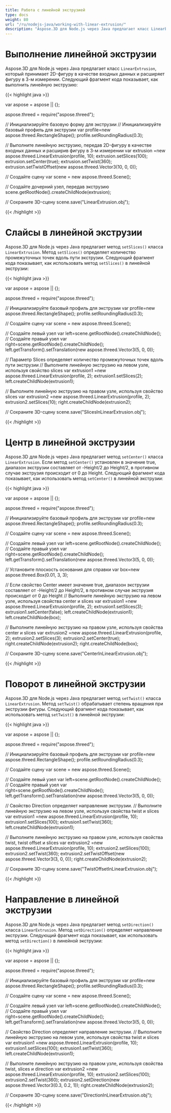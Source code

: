 ```yaml
---
title: Работа с линейной экструзией
type: docs
weight: 80
url: "/ru/nodejs-java/working-with-linear-extrusion/"
description: "Aspose.3D для Node.js через Java предлагает класс LinearExtrusion, который принимает 2D-фигуру в качестве входных данных и расширяет фигуру в 3-м измерении."
---
```


# **Выполнение линейной экструзии**
Aspose.3D для Node.js через Java предлагает класс `LinearExtrusion`, который принимает 2D-фигуру в качестве входных данных и расширяет фигуру в 3-м измерении. Следующий фрагмент кода показывает, как выполнить линейную экструзию:

{{< highlight java >}}

var aspose = aspose || {};

aspose.threed = require("aspose.threed");

// Инициализируйте базовую форму для экструзии
// Инициализируйте базовый профиль для экструзии
var profile=new aspose.threed.RectangleShape();
profile.setRoundingRadius(0.3);

// Выполните линейную экструзию, передав 2D-фигуру в качестве входных данных и расширив фигуру в 3-м измерении
var extrusion =new aspose.threed.LinearExtrusion(profile, 10);
extrusion.setSlices(100);
extrusion.setCenter(true);
extrusion.setTwist(360);
extrusion.setTwistOffset(new aspose.threed.Vector3(10, 0, 0));

// Создайте сцену
var scene = new aspose.threed.Scene();

// Создайте дочерний узел, передав экструзию
scene.getRootNode().createChildNode(extrusion);

// Сохраните 3D-сцену
scene.save("LinearExtrusion.obj");

{{< /highlight >}}

# **Слайсы в линейной экструзии**
Aspose.3D для Node.js через Java предлагает метод `setSlices()` класса `LinearExtrusion`. Метод `setSlices()` определяет количество промежуточных точек вдоль пути экструзии. Следующий фрагмент кода показывает, как использовать метод `setSlices()` в линейной экструзии:

{{< highlight java >}}

var aspose = aspose || {};

aspose.threed = require("aspose.threed");

// Инициализируйте базовый профиль для экструзии
var profile=new aspose.threed.RectangleShape();
profile.setRoundingRadius(0.3);

// Создайте сцену
var scene = new aspose.threed.Scene();

// Создайте левый узел
var left=scene.getRootNode().createChildNode();
// Создайте правый узел
var right=scene.getRootNode().createChildNode();
left.getTransform().setTranslation(new aspose.threed.Vector3(5, 0, 0));

// Параметр Slices определяет количество промежуточных точек вдоль пути экструзии
// Выполните линейную экструзию на левом узле, используя свойство slices
var extrusion1 =new aspose.threed.LinearExtrusion(profile, 2);
extrusion1.setSlices(2);
left.createChildNode(extrusion1);

// Выполните линейную экструзию на правом узле, используя свойство slices
var extrusion2 =new aspose.threed.LinearExtrusion(profile, 2);
extrusion2.setSlices(10);
right.createChildNode(extrusion2);

// Сохраните 3D-сцену
scene.save("SlicesInLinearExtrusion.obj");

{{< /highlight >}}

# **Центр в линейной экструзии**
Aspose.3D для Node.js через Java предлагает метод `setCenter()` класса `LinearExtrusion`. Если метод `setCenter()` установлен в значение true, диапазон экструзии составляет от -Height/2 до Height/2, в противном случае экструзия происходит от 0 до Height. Следующий фрагмент кода показывает, как использовать метод `setCenter()` в линейной экструзии:

{{< highlight java >}}

var aspose = aspose || {};

aspose.threed = require("aspose.threed");

// Инициализируйте базовый профиль для экструзии
var profile=new aspose.threed.RectangleShape();
profile.setRoundingRadius(0.3);

// Создайте сцену
var scene = new aspose.threed.Scene();

// Создайте левый узел
var left=scene.getRootNode().createChildNode();
// Создайте правый узел
var right=scene.getRootNode().createChildNode();
left.getTransform().setTranslation(new aspose.threed.Vector3(5, 0, 0));

// Установите плоскость основания для справки
var box=new aspose.threed.Box(0.01, 3, 3);

// Если свойство Center имеет значение true, диапазон экструзии составляет от -Height/2 до Height/2, в противном случае экструзия происходит от 0 до Height
// Выполните линейную экструзию на левом узле, используя свойства center и slices
var extrusion1 =new aspose.threed.LinearExtrusion(profile, 2);
extrusion1.setSlices(3);
extrusion1.setCenter(false);
left.createChildNode(extrusion1);
left.createChildNode(box);

// Выполните линейную экструзию на правом узле, используя свойства center и slices
var extrusion2 =new aspose.threed.LinearExtrusion(profile, 2);
extrusion2.setSlices(3);
extrusion2.setCenter(true);
right.createChildNode(extrusion2);
right.createChildNode(box);

// Сохраните 3D-сцену
scene.save("CenterInLinearExtrusion.obj");

{{< /highlight >}}

# **Поворот в линейной экструзии**
Aspose.3D для Node.js через Java предлагает метод `setTwist()` класса `LinearExtrusion`. Метод `setTwist()` обрабатывает степень вращения при экструзии фигуры. Следующий фрагмент кода показывает, как использовать метод `setTwist()` в линейной экструзии:

{{< highlight java >}}

var aspose = aspose || {};

aspose.threed = require("aspose.threed");

// Инициализируйте базовый профиль для экструзии
var profile=new aspose.threed.RectangleShape();
profile.setRoundingRadius(0.3);

// Создайте сцену
var scene = new aspose.threed.Scene();

// Создайте левый узел
var left=scene.getRootNode().createChildNode();
// Создайте правый узел
var right=scene.getRootNode().createChildNode();
left.getTransform().setTranslation(new aspose.threed.Vector3(5, 0, 0));

// Свойство Direction определяет направление экструзии.
// Выполните линейную экструзию на левом узле, используя свойства twist и slices
var extrusion1 =new aspose.threed.LinearExtrusion(profile, 10);
extrusion1.setSlices(100);
extrusion1.setTwist(360);
left.createChildNode(extrusion1);

// Выполните линейную экструзию на правом узле, используя свойства twist, twist offset и slices
var extrusion2 =new aspose.threed.LinearExtrusion(profile, 10);
extrusion2.setSlices(100);
extrusion2.setTwist(360);
extrusion2.setTwistOffset(new aspose.threed.Vector3(3, 0, 0));
right.createChildNode(extrusion2);

// Сохраните 3D-сцену
scene.save("TwistOffsetInLinearExtrusion.obj");

{{< /highlight >}}

# **Направление в линейной экструзии**
Aspose.3D для Node.js через Java предлагает метод `setDirection()` класса `LinearExtrusion`. Метод `setDirection()` определяет направление экструзии. Следующий фрагмент кода показывает, как использовать метод `setDirection()` в линейной экструзии:

{{< highlight java >}}

var aspose = aspose || {};

aspose.threed = require("aspose.threed");

// Инициализируйте базовый профиль для экструзии
var profile=new aspose.threed.RectangleShape();
profile.setRoundingRadius(0.3);

// Создайте сцену
var scene = new aspose.threed.Scene();

// Создайте левый узел
var left=scene.getRootNode().createChildNode();
// Создайте правый узел
var right=scene.getRootNode().createChildNode();
left.getTransform().setTranslation(new aspose.threed.Vector3(5, 0, 0));

// Свойство Direction определяет направление экструзии.
// Выполните линейную экструзию на левом узле, используя свойства twist и slices
var extrusion1 =new aspose.threed.LinearExtrusion(profile, 10);
extrusion1.setSlices(100);
extrusion1.setTwist(360);
left.createChildNode(extrusion1);

// Выполните линейную экструзию на правом узле, используя свойства twist, slices и direction
var extrusion2 =new aspose.threed.LinearExtrusion(profile, 10);
extrusion2.setSlices(100);
extrusion2.setTwist(360);
extrusion2.setDirection(new aspose.threed.Vector3(0.3, 0.2, 1));
right.createChildNode(extrusion2);

// Сохраните 3D-сцену
scene.save("DirectionInLinearExtrusion.obj");


{{< /highlight >}}